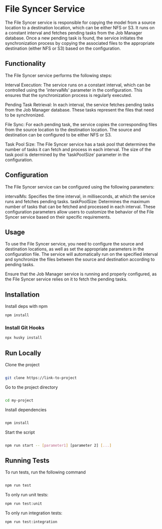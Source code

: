 # File Syncer Service
The File Syncer service is responsible for copying the model from a source location to a destination location, which can be either NFS or S3. It runs on a constant interval and fetches pending tasks from the Job Manager database. Once a new pending task is found, the service initiates the synchronization process by copying the associated files to the appropriate destination (either NFS or S3) based on the configuration.

## Functionality
The File Syncer service performs the following steps:

Interval Execution: The service runs on a constant interval, which can be controlled using the 'intervalMs' parameter in the configuration. This ensures that the synchronization process is regularly executed.

Pending Task Retrieval: In each interval, the service fetches pending tasks from the Job Manager database. These tasks represent the files that need to be synchronized.

File Sync: For each pending task, the service copies the corresponding files from the source location to the destination location. The source and destination can be configured to be either NFS or S3.

Task Pool Size: The File Syncer service has a task pool that determines the number of tasks it can fetch and process in each interval. The size of the task pool is determined by the 'taskPoolSize' parameter in the configuration.

## Configuration
The File Syncer service can be configured using the following parameters:

intervalMs: Specifies the time interval, in milliseconds, at which the service runs and fetches pending tasks.
taskPoolSize: Determines the maximum number of tasks that can be fetched and processed in each interval.
These configuration parameters allow users to customize the behavior of the File Syncer service based on their specific requirements.

## Usage
To use the File Syncer service, you need to configure the source and destination locations, as well as set the appropriate parameters in the configuration file. The service will automatically run on the specified interval and synchronize the files between the source and destination according to pending tasks.

Ensure that the Job Manager service is running and properly configured, as the File Syncer service relies on it to fetch the pending tasks.

## Installation

Install deps with npm

```bash
npm install
```
### Install Git Hooks
```bash
npx husky install
```

## Run Locally

Clone the project

```bash

git clone https://link-to-project

```

Go to the project directory

```bash

cd my-project

```

Install dependencies

```bash

npm install

```

Start the script

```bash

npm run start -- [parameter1] [parameter 2] [...]

```

## Running Tests

To run tests, run the following command

```bash

npm run test

```

To only run unit tests:
```bash
npm run test:unit
```

To only run integration tests:
```bash
npm run test:integration
```
